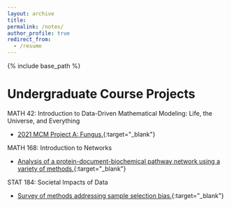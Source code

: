 ```yaml
---
layout: archive
title:
permalink: /notes/
author_profile: true
redirect_from:
  - /resume
---
```


{% include base_path %}

# Undergraduate Course Projects

MATH 42: Introduction to Data-Driven Mathematical Modeling: Life, the Universe, and Everything

*  [2021 MCM Project A: Fungus.](https://github.com/ethanjyoung/ethanjyoung.github.io/files/9989451/math_42_project.pdf){:target="_blank"}


MATH 168: Introduction to Networks

* [Analysis of a protein-document-biochemical pathway network using a variety of methods.](https://github.com/ethanjyoung/ethanjyoung.github.io/files/9989458/math_168_project.pdf){:target="_blank"}


STAT 184: Societal Impacts of Data

* [Survey of methods addressing sample selection bias.](https://github.com/ethanjyoung/ethanjyoung.github.io/files/9989459/stats_184_project.pdf){:target="_blank"}


